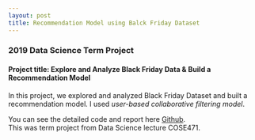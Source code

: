 ```yaml
---
layout: post
title: Recommendation Model using Balck Friday Dataset
---
```


### 2019 Data Science Term Project






#### Project title: Explore and Analyze Black Friday Data & Build a Recommendation Model

In this project, we explored and analyzed Black Friday Dataset and built a recommendation model. 
I used *user-based collaborative filtering model*.

You can see the detailed code and report here 
[Github](https://github.com/limhyesu98/COSE471_DataScience/blob/master/Final_Report.ipynb).<br>
This was term project from Data Science lecture COSE471.<br>
